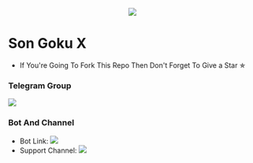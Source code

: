 <p align="center">
  <img src="https://telegra.ph/file/2df8b79bfccc32518cdb6.jpg">
</p>

# Son Goku X
* If You're Going To Fork This Repo Then Don't Forget To Give a Star ✯


### Telegram Group
<p align="left">
<a href="https://t.me/XForceSupportChat" alt="Support!"> <img src="https://aleen42.github.io/badges/src/telegram.svg" /> </a>

### Bot And Channel 
* Bot Link:  <a href="http://t.me/GokuxRobot" alt=" Goku "> <img src="https://img.shields.io/badge/%F0%9F%A4%96%20-Goku-blue" /> </a>
* Support Channel: <a  href="https://t.me/XForceBots" alt="Help Centre Logs"> <img  src="https://img.shields.io/badge/%F0%9F%92%A1-XForce%20Update%20Channel-9cf" /> </a>

